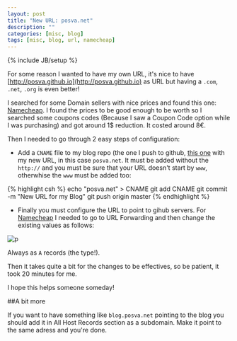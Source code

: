 ```yaml
---
layout: post
title: "New URL: posva.net"
description: ""
categories: [misc, blog]
tags: [misc, blog, url, namecheap]
---
```

{% include JB/setup %}

For some reason I wanted to have my own URL, it's nice to have [http://posva.github.io](http://posva.github.io) as URL but having a `.com`, `.net`, `.org` is even better!

I searched for some Domain sellers with nice prices and found this one: [Namecheap](http://namecheap.com). I found the prices to be good enough to be worth so I searched some coupons codes (Because I saw a Coupon Code option while I was purchasing) and got around 1$ reduction. It costed around 8€.

Then I needed to go through 2 easy steps of configuration:

- Add a `CNAME` file to my blog repo (the one I push to github, [this one](https://github.com/posva/posva.github.com) with my new URL, in this case `posva.net`. It must be added without the `http://` and you must be sure that your URL doesn't start by `www`, otherwhise the `www` must be added too:

{% highlight csh %}
echo "posva.net" > CNAME
git add CNAME
git commit -m "New URL for my Blog"
git push origin master
{% endhighlight %}

- Finally you must configure the URL to point to gihub servers. For [Namecheap](htpp://namecheap.com) I needed to go to URL Forwarding and then change the existing values as follows:

![p]({{BASE_PATH}}/img/posts/namecheap.png)

Always as `A` records (the type!).

Then it takes quite a bit for the changes to be effectives, so be patient, it took 20 minutes for me.

I hope this helps someone someday!

##A bit more

If you want to have something like `blog.posva.net` pointing to the blog you should add it in All Host Records section as a subdomain. Make it point to the same adress and you're done.

